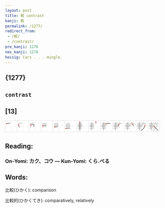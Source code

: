 ```yaml
---
layout: post
title: 較 contrast
kanji: 較
permalink: /1277/
redirect_from:
 - /較/
 - /contrast/
pre_kanji: 1276
nex_kanji: 1278
heisig: Cars . . . mingle.
---
```


## {1277}

## `contrast`

## [13]

<div class="stroke"><img src="../images/E8BC83.png" /></div>

## Reading:

### On-Yomi: カク、コウ &mdash; Kun-Yomi: くら.べる

## Words:

比較(ひかく): comparison

比較的(ひかくてき): comparatively, relatively
